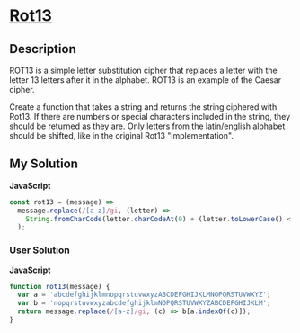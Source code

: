 # [Rot13](https://www.codewars.com/kata/530e15517bc88ac656000716)

## Description

ROT13 is a simple letter substitution cipher that replaces a letter with the letter 13 letters after it in the alphabet. ROT13 is an example of the Caesar cipher.

Create a function that takes a string and returns the string ciphered with Rot13. If there are numbers or special characters included in the string, they should be returned as they are. Only letters from the latin/english alphabet should be shifted, like in the original Rot13 "implementation".

## My Solution

**JavaScript**

```js
const rot13 = (message) =>
  message.replace(/[a-z]/gi, (letter) =>
    String.fromCharCode(letter.charCodeAt(0) + (letter.toLowerCase() < 'n' ? 13 : -13))
  );
```

### User Solution

**JavaScript**

```js
function rot13(message) {
  var a = 'abcdefghijklmnopqrstuvwxyzABCDEFGHIJKLMNOPQRSTUVWXYZ';
  var b = 'nopqrstuvwxyzabcdefghijklmNOPQRSTUVWXYZABCDEFGHIJKLM';
  return message.replace(/[a-z]/gi, (c) => b[a.indexOf(c)]);
}
```
